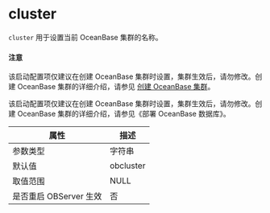 cluster 
============================

`cluster` 用于设置当前 OceanBase 集群的名称。

  <main id="notice" type='notice'>
    <h4>注意</h4>
    <p>该启动配置项仅建议在创建 OceanBase 集群时设置，集群生效后，请勿修改。创建 OceanBase 集群的详细介绍，请参见 <a href="../../../../4.deploy-oceanbase/4.deploy/6.command-line-deployment/3.deploy-the-oceanbase-cluster-2/1.deploy-a-single-replica-oceanbase-cluster.md">创建 OceanBase 集群</a>。</p>
  </main>

该启动配置项仅建议在创建 OceanBase 集群时设置，集群生效后，请勿修改。创建 OceanBase 集群的详细介绍，请参见《部署 OceanBase 数据库》。


|      **属性**      |  **描述**   |
|------------------|-----------|
| 参数类型             | 字符串       |
| 默认值              | obcluster |
| 取值范围             | NULL      |
| 是否重启 OBServer 生效 | 否         |


